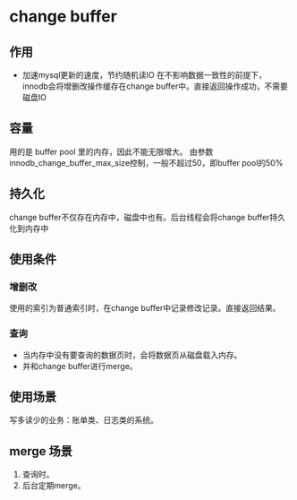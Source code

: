 # change buffer

## 作用
- 加速mysql更新的速度，节约随机读IO
在不影响数据一致性的前提下，innodb会将增删改操作缓存在change buffer中。直接返回操作成功，不需要磁盘IO

## 容量
用的是 buffer pool 里的内存，因此不能无限增大。
由参数innodb_change_buffer_max_size控制，一般不超过50，即buffer pool的50%

## 持久化
change buffer不仅存在内存中，磁盘中也有。后台线程会将change buffer持久化到内存中

## 使用条件

### 增删改
使用的索引为普通索引时，在change buffer中记录修改记录。直接返回结果。

### 查询
- 当内存中没有要查询的数据页时，会将数据页从磁盘载入内存。
- 并和change buffer进行merge。

## 使用场景
写多读少的业务：账单类、日志类的系统。

## merge 场景
1. 查询时。
2. 后台定期merge。